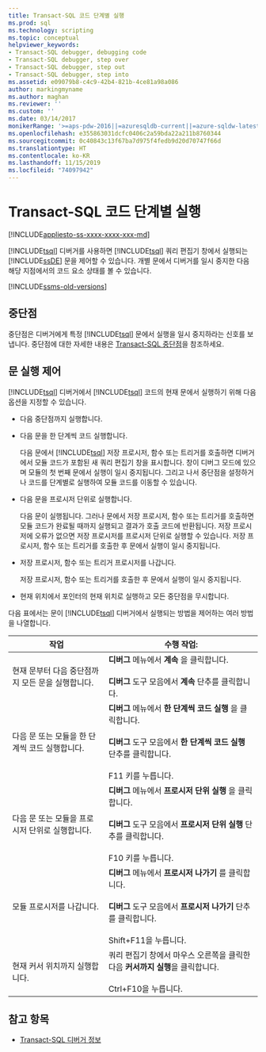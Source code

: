 ```yaml
---
title: Transact-SQL 코드 단계별 실행
ms.prod: sql
ms.technology: scripting
ms.topic: conceptual
helpviewer_keywords:
- Transact-SQL debugger, debugging code
- Transact-SQL debugger, step over
- Transact-SQL debugger, step out
- Transact-SQL debugger, step into
ms.assetid: e09079b8-c4c9-42b4-821b-4ce81a98a086
author: markingmyname
ms.author: maghan
ms.reviewer: ''
ms.custom: ''
ms.date: 03/14/2017
monikerRange: '>=aps-pdw-2016||=azuresqldb-current||=azure-sqldw-latest||>=sql-server-2016||=sqlallproducts-allversions||>=sql-server-linux-2017||=azuresqldb-mi-current'
ms.openlocfilehash: e355863031dcfc0406c2a59bda22a211b8760344
ms.sourcegitcommit: 0c40843c13f67ba7d975f4fedb9d20d70747f66d
ms.translationtype: HT
ms.contentlocale: ko-KR
ms.lasthandoff: 11/15/2019
ms.locfileid: "74097942"
---
```

# <a name="step-through-transact-sql-code"></a>Transact-SQL 코드 단계별 실행

[!INCLUDE[appliesto-ss-xxxx-xxxx-xxx-md](../../includes/appliesto-ss-xxxx-xxxx-xxx-md.md)]

[!INCLUDE[tsql](../../includes/tsql-md.md)] 디버거를 사용하면 [!INCLUDE[tsql](../../includes/tsql-md.md)] 쿼리 편집기 창에서 실행되는 [!INCLUDE[ssDE](../../includes/ssde-md.md)] 문을 제어할 수 있습니다. 개별 문에서 디버거를 일시 중지한 다음 해당 지점에서의 코드 요소 상태를 볼 수 있습니다.  

[!INCLUDE[ssms-old-versions](../../includes/ssms-old-versions.md)]

## <a name="breakpoints"></a>중단점

중단점은 디버거에게 특정 [!INCLUDE[tsql](../../includes/tsql-md.md)] 문에서 실행을 일시 중지하라는 신호를 보냅니다. 중단점에 대한 자세한 내용은 [Transact-SQL 중단점](../../relational-databases/scripting/transact-sql-breakpoints.md)을 참조하세요.  
  
## <a name="controlling-statement-execution"></a>문 실행 제어

[!INCLUDE[tsql](../../includes/tsql-md.md)] 디버거에서 [!INCLUDE[tsql](../../includes/tsql-md.md)] 코드의 현재 문에서 실행하기 위해 다음 옵션을 지정할 수 있습니다.

- 다음 중단점까지 실행합니다.

- 다음 문을 한 단계씩 코드 실행합니다.  

    다음 문에서 [!INCLUDE[tsql](../../includes/tsql-md.md)] 저장 프로시저, 함수 또는 트리거를 호출하면 디버거에서 모듈 코드가 포함된 새 쿼리 편집기 창을 표시합니다. 창이 디버그 모드에 있으며 모듈의 첫 번째 문에서 실행이 일시 중지됩니다. 그리고 나서 중단점을 설정하거나 코드를 단계별로 실행하여 모듈 코드를 이동할 수 있습니다.

- 다음 문을 프로시저 단위로 실행합니다.

    다음 문이 실행됩니다. 그러나 문에서 저장 프로시저, 함수 또는 트리거를 호출하면 모듈 코드가 완료될 때까지 실행되고 결과가 호출 코드에 반환됩니다. 저장 프로시저에 오류가 없으면 저장 프로시저를 프로시저 단위로 실행할 수 있습니다. 저장 프로시저, 함수 또는 트리거를 호출한 후 문에서 실행이 일시 중지됩니다.

- 저장 프로시저, 함수 또는 트리거 프로시저를 나갑니다.  

    저장 프로시저, 함수 또는 트리거를 호출한 후 문에서 실행이 일시 중지됩니다.  

- 현재 위치에서 포인터의 현재 위치로 실행하고 모든 중단점을 무시합니다.  

 다음 표에서는 문이 [!INCLUDE[tsql](../../includes/tsql-md.md)] 디버거에서 실행되는 방법을 제어하는 여러 방법을 나열합니다.  
  
|작업|수행 작업:|  
|------------|---------------------|  
|현재 문부터 다음 중단점까지 모든 문을 실행합니다.|**디버그** 메뉴에서 **계속** 을 클릭합니다.<br /><br /> **디버그** 도구 모음에서 **계속** 단추를 클릭합니다.|  
|다음 문 또는 모듈을 한 단계씩 코드 실행합니다.|**디버그** 메뉴에서 **한 단계씩 코드 실행** 을 클릭합니다.<br /><br /> **디버그** 도구 모음에서 **한 단계씩 코드 실행** 단추를 클릭합니다.<br /><br /> F11 키를 누릅니다.|  
|다음 문 또는 모듈을 프로시저 단위로 실행합니다.|**디버그** 메뉴에서 **프로시저 단위 실행** 을 클릭합니다.<br /><br /> **디버그** 도구 모음에서 **프로시저 단위 실행** 단추를 클릭합니다.<br /><br /> F10 키를 누릅니다.|  
|모듈 프로시저를 나갑니다.|**디버그** 메뉴에서 **프로시저 나가기** 를 클릭합니다.<br /><br /> **디버그** 도구 모음에서 **프로시저 나가기** 단추를 클릭합니다.<br /><br /> Shift+F11을 누릅니다.|  
|현재 커서 위치까지 실행합니다.|쿼리 편집기 창에서 마우스 오른쪽을 클릭한 다음 **커서까지 실행**을 클릭합니다.<br /><br /> Ctrl+F10을 누릅니다.|  
  
## <a name="see-also"></a>참고 항목

- [Transact-SQL 디버거 정보](../../relational-databases/scripting/transact-sql-debugger-information.md)